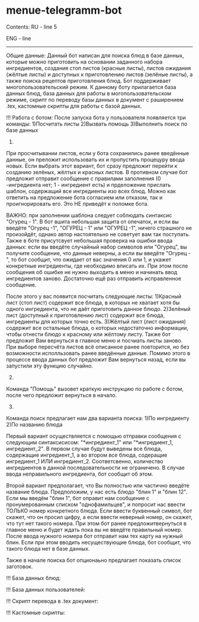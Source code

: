 # menue-telegramm-bot
Contents:
RU - line 5

ENG - line 

-------------------------------------------------------------------------------------------------------------------------------------------------------------------------------------------------------
Общие данные:
Данный бот написан для поиска блюд в базе данных, которые можно приготовить на основании заданного набора ингредиентов, создания стоп листов (красные листы), листов ожидания (жёлтые листы) 
и доступных к приготовлению листов (зелёные листы), а также поиска рецептов приготовления блюд. Бот поддерживает многопользовательский режим. К данному боту прилагается база данных блюд, 
база данных для работы в могопользовательском режиме, скрипт по переводу базы данных в документ с раширением .tex, кастомные скрипты для работы с базой данных.

!!!
Работа с ботом:
После запуска бота у пользователя появляется три команды:
1)Посчитать листы
2)Вызвать помощь
3)Выполнить поиск по базе данных

1)
При просчитывании листов, если у бота сохранились ранее введённые данные, он преложит использовать их и пропустить процецуру ввода новых. Если выбрать этот вариант, бот сразу предложит перейти 
к созданию зелёных, жёлтых и красных листов. В противном случае бот предложит отправит сообщение с правилами заполнения (0 -ингредиента нет; 1 - ингредиент есть) и прделожение прислать шаблон, 
содержащий все ингредиенты изо всех блюд. Можно как ответить на предложение бота согласием или отказом, так и проигнорировать его. Это НЕ приведёт к поломке бота.

ВАЖНО: при заполнении шаблона следует соблюдать синтаксис "Огурец - 1". В бот вшита небольшая защита от опечаток, и если вы введёте "Огурец -1", "ОГУРЕЦ - 1" или "ОГУРЕЦ -1", ничего страшного 
не произойдёт, однако автор настоятельно не советует вам так поступать. Также в боте присутсвует небольшая проверка на ошибки ввода данных: если вы введёте случайный набор символов или "Огурец", вы 
получите сообщение, что данные неверны, а если вы введёте "Огурец -", то бот сообщит, что ожидает от вас значения 0 или 1, и укажет конкретные ингредиенты, где необходимо вписать их. 
При этом после сообщения об ошибке не нужно выходить в меню и начинать ввод ингредиентов заново. Достаточно ещё раз отправить исправленное сообщение.

После этого у вас появится посчитать следующие листы:
1)Красный лист (стоп лист) содержит все блюда, в которых не хватает хотя бы одного ингредиента, что не даёт приготовить данное блюдо. 
2)Зелёный лист (доступный к приготовлению лист) содержит все блюда, ингредиенты для которых точно есть. 
3)Жёлтый лист (лист ожидания) содержит все остальные блюда, о которых недостаточно информации, чтобы отнести блюдо к красному или жёлтому листу.
Также бот предложит Вам вернуться в главное меню и посчиать листы заново. При выборе пересчёта листов всё описанное ранее повторится, но без возможности исполльзовать ранее введённые данные. 
Помимо этого в процессе ввода данных бот предложит Вам вернуться назад, если вы запустили эту функцию случайно.

2)
Команда "Помощь" вызовет краткую инструкцию по работе с ботом, после чего предложит вернуться в начало.

3)
Команда поиск предлагает нам два варианта поиска:
1)По ингредиенту
2)По названию блюда

Первый вариант осуществляется с помощью отправки сообщения с следующим синтаксисисом: "*ингредиент_1" или "*ингредиент_1, ингредиент_2". В первом случае будут выведены все блюда, содержащие ингредиент_1, 
а во втором все блюда, содеращие ингредиент_1 ИЛИ ингредиент_2. Соответсвенно, количество ингредиентов в данной последовательности не ограничено. В случае ввода неправильного ингредиента, бот сообщит об этом.

Второй вариант предполагает, что Вы полностью или частично введёте название блюда. Предположим, у нас есть блюдо "блин 1" и "блин 12". Если мы введём "блин 1", 
бот оправит нам сообщение с пронумерованным списком "однофамильцев", и попросит нас ввести ТОЛЬКО номер конкретного блюда. Если ввести буквенный символ, бот скажет, что он просил цифру, 
а если ввести неверный номер, он скажет, что тут нет такого номера. При этом бот ранее предложитвернуться в главное меню и будет ждать пока вы не введёте правильный номер. 
После ввода нужного номера бот отправит нам тех карту на нужный блин. Если при этом вводить несуществующие блюда, бот сообщит, что такого блюда нет в базе данных.

Также в начале поиска бот опционаьно предлагает показать список заготовок.

!!!
База данных блюд:


!!!
База данных пользователей:


!!!
Скрипт перевода в .tex документ:


!!!
Кастомные скрипты:

